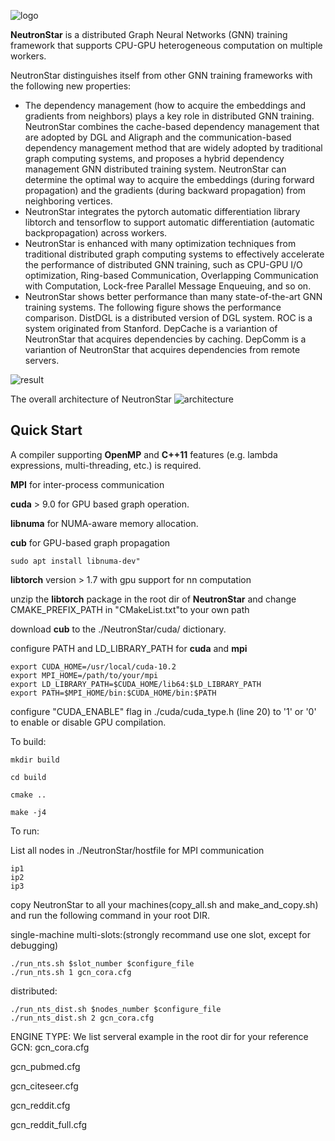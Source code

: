 ![logo](https://github.com/Wangqge/NeutronStarLite/blob/master/logo/logo.png)

**NeutronStar** is a distributed Graph Neural Networks (GNN) training framework that supports CPU-GPU heterogeneous computation on multiple workers. 

NeutronStar distinguishes itself from other GNN training frameworks with the following new properties:

 * The dependency management (how to acquire the embeddings and gradients from neighbors) plays a key role in distributed GNN training. NeutronStar combines the cache-based dependency management that are adopted by DGL and Aligraph and the communication-based dependency management method that are widely adopted by traditional graph computing systems, and proposes a hybrid dependency management GNN distributed training system. NeutronStar can determine the optimal way to acquire the embeddings (during forward propagation) and the gradients (during backward propagation) from neighboring vertices. 
 * NeutronStar integrates the pytorch automatic differentiation library libtorch and tensorflow to support automatic differentiation (automatic backpropagation) across workers. 
 * NeutronStar is enhanced with many optimization techniques from traditional distributed graph computing systems to effectively accelerate the performance of distributed GNN training, such as CPU-GPU I/O optimization, Ring-based Communication, Overlapping Communication with Computation, Lock-free Parallel Message Enqueuing, and so on.
 * NeutronStar shows better performance than many state-of-the-art GNN training systems. The following figure shows the performance comparison. DistDGL is a distributed version of DGL system. ROC is a system originated from Stanford. DepCache is a variantion of NeutronStar that acquires dependencies by caching. DepComm is a variantion of NeutronStar that acquires dependencies from remote servers.

![result](https://user-images.githubusercontent.com/11622204/157364687-39e7e4be-7494-41c2-a9f8-7835334b50ad.png)

The overall architecture of NeutronStar
![architecture](https://user-images.githubusercontent.com/11622204/157367313-275431a3-09f5-4a7c-a8eb-b86317ef6713.png)


## Quick Start

A compiler supporting **OpenMP** and **C++11** features (e.g. lambda expressions, multi-threading, etc.) is required.

**MPI** for inter-process communication 

**cuda** > 9.0 for GPU based graph operation.

**libnuma** for NUMA-aware memory allocation.

**cub** for GPU-based graph propagation

```
sudo apt install libnuma-dev"
```

**libtorch** version > 1.7 with gpu support for nn computation

unzip the **libtorch** package in the root dir of **NeutronStar** and change CMAKE_PREFIX_PATH in "CMakeList.txt"to your own path

download **cub** to the ./NeutronStar/cuda/ dictionary.


configure PATH and LD_LIBRARY_PATH for **cuda** and **mpi**
```
export CUDA_HOME=/usr/local/cuda-10.2
export MPI_HOME=/path/to/your/mpi
export LD_LIBRARY_PATH=$CUDA_HOME/lib64:$LD_LIBRARY_PATH
export PATH=$MPI_HOME/bin:$CUDA_HOME/bin:$PATH
```


configure "CUDA_ENABLE" flag in ./cuda/cuda_type.h (line 20) to '1' or '0' to enable or disable GPU compilation.


To build:
```
mkdir build

cd build

cmake ..

make -j4
```


To run:

List all nodes in ./NeutronStar/hostfile for MPI communication
```
ip1
ip2
ip3
```
copy NeutronStar to all your machines(copy_all.sh and make_and_copy.sh) and run the following command in your root DIR.

single-machine multi-slots:(strongly recommand use one slot, except for debugging)
```
./run_nts.sh $slot_number $configure_file
./run_nts.sh 1 gcn_cora.cfg
```
distributed:

```
./run_nts_dist.sh $nodes_number $configure_file
./run_nts_dist.sh 2 gcn_cora.cfg
```

ENGINE TYPE:
We list serveral example in the root dir for your reference
GCN:
gcn_cora.cfg

gcn_pubmed.cfg

gcn_citeseer.cfg

gcn_reddit.cfg

gcn_reddit_full.cfg

